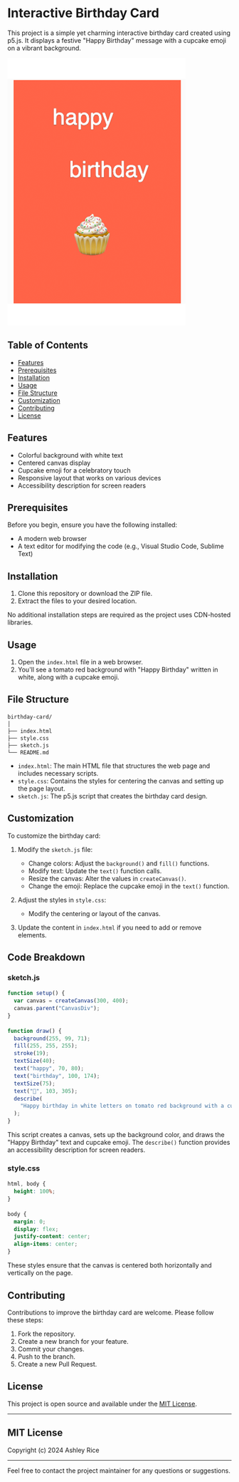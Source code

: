 # Interactive Birthday Card

This project is a simple yet charming interactive birthday card created using p5.js. It displays a festive "Happy Birthday" message with a cupcake emoji on a vibrant background.

![Birthday Card Preview](https://github.com/ashleysally00/Happy-birthday/blob/main/p5bdaysmPNG.png)

## Table of Contents
- [Features](#features)
- [Prerequisites](#prerequisites)
- [Installation](#installation)
- [Usage](#usage)
- [File Structure](#file-structure)
- [Customization](#customization)
- [Contributing](#contributing)
- [License](#license)

## Features

- Colorful background with white text
- Centered canvas display
- Cupcake emoji for a celebratory touch
- Responsive layout that works on various devices
- Accessibility description for screen readers

## Prerequisites

Before you begin, ensure you have the following installed:
- A modern web browser
- A text editor for modifying the code (e.g., Visual Studio Code, Sublime Text)

## Installation

1. Clone this repository or download the ZIP file.
2. Extract the files to your desired location.

No additional installation steps are required as the project uses CDN-hosted libraries.

## Usage

1. Open the `index.html` file in a web browser.
2. You'll see a tomato red background with "Happy Birthday" written in white, along with a cupcake emoji.

## File Structure

```
birthday-card/
│
├── index.html
├── style.css
├── sketch.js
└── README.md
```

- `index.html`: The main HTML file that structures the web page and includes necessary scripts.
- `style.css`: Contains the styles for centering the canvas and setting up the page layout.
- `sketch.js`: The p5.js script that creates the birthday card design.

## Customization

To customize the birthday card:

1. Modify the `sketch.js` file:
   - Change colors: Adjust the `background()` and `fill()` functions.
   - Modify text: Update the `text()` function calls.
   - Resize the canvas: Alter the values in `createCanvas()`.
   - Change the emoji: Replace the cupcake emoji in the `text()` function.

2. Adjust the styles in `style.css`:
   - Modify the centering or layout of the canvas.

3. Update the content in `index.html` if you need to add or remove elements.

## Code Breakdown

### sketch.js
```javascript
function setup() {
  var canvas = createCanvas(300, 400);
  canvas.parent("CanvasDiv");
}

function draw() {
  background(255, 99, 71);
  fill(255, 255, 255);
  stroke(19);
  textSize(40);
  text("happy", 70, 80);
  text("birthday", 100, 174);
  textSize(75);
  text("🧁", 103, 305);
  describe(
    "Happy birthday in white letters on tomato red background with a cupcake."
  );
}
```

This script creates a canvas, sets up the background color, and draws the "Happy Birthday" text and cupcake emoji. The `describe()` function provides an accessibility description for screen readers.

### style.css
```css
html, body {
  height: 100%;
}

body {
  margin: 0;
  display: flex;
  justify-content: center;
  align-items: center;
}
```

These styles ensure that the canvas is centered both horizontally and vertically on the page.

## Contributing

Contributions to improve the birthday card are welcome. Please follow these steps:

1. Fork the repository.
2. Create a new branch for your feature.
3. Commit your changes.
4. Push to the branch.
5. Create a new Pull Request.

## License

This project is open source and available under the [MIT License](https://opensource.org/licenses/MIT).

---

## MIT License

Copyright (c) 2024 Ashley Rice

---

Feel free to contact the project maintainer for any questions or suggestions.
